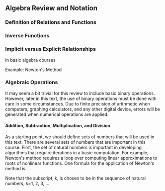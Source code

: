 ## Algebra Review and Notation

### Definition of Relations and Functions

### Inverse Functions

### Implicit versus Explicit Relationships

In basic algebra courses

Example: Newton's Method

### Algebraic Operations

It may seem a bit trivial for this review to include basic binary operations. However, later in this text, the use of binary
operations must be done with care in some circumstances. Due to finite precision of arithmetic when computers, graphing
calculators, and any other digital device, errors will be generated when numerical operations are applied.

#### Addition, Subtraction, Multiplication, and Division

As a starting point, we should define sets of numbers that will be used in this text. There are several sets of numbers that
are important in this course. First, the set of natural numbers is important in developing algorithms that require iterations
in a basic computation. For example, Newton's method requires a loop over computing linear approximations to roots of nonlinear
functions. One formula for the application of Newton's method is:

Note that the subscript, k, is chosen to be in the sequence of natural numbers, k=1, 2, 3, ...
